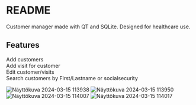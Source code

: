 # README
Customer manager made with QT and SQLite. Designed for healthcare use.  


## Features  
Add customers  
Add visit for customer  
Edit customer/visits  
Search customers by First/Lastname or socialsecurity

![Näyttökuva 2024-03-15 113938](https://github.com/juhotuominen/CustomerManagerQT/assets/121948515/8275c076-e641-4e65-bb45-d0b4997d7692)
![Näyttökuva 2024-03-15 113950](https://github.com/juhotuominen/CustomerManagerQT/assets/121948515/d6f3af58-c194-486e-bf46-0de4d990a8e6)
![Näyttökuva 2024-03-15 114007](https://github.com/juhotuominen/CustomerManagerQT/assets/121948515/ea6cdd6f-ca38-4b7b-afb1-eae84107be65)
![Näyttökuva 2024-03-15 114017](https://github.com/juhotuominen/CustomerManagerQT/assets/121948515/ec0b700b-3c10-445e-8da9-c54a93eee535)
